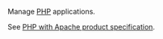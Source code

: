 Manage [PHP](https://www.php.net/) applications.

See [PHP with Apache product specification](https://www.clever.cloud/developers/doc/applications/php/).
